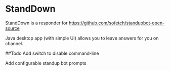 # StandDown
StandDown is a responder for https://github.com/sofetch/standupbot-open-source

Java desktop app (with simple UI) allows you to leave answers for you on channel.

##Todo
Add switch to disable command-line

Add configurable standup bot prompts
